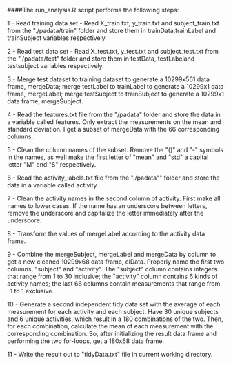 
####The run_analysis.R script performs the following steps:

1 - Read training data set - Read X_train.txt, y_train.txt and subject_train.txt from the "./padata/train" folder and store them in trainData,trainLabel and trainSubject variables respectively.

2 - Read test data set - Read X_test.txt, y_test.txt and subject_test.txt from the "./padata/test" folder and store them in testData, testLabeland testsubject variables respectively.

3 - Merge test dataset to training dataset to generate a 10299x561 data frame, mergeData; merge testLabel to trainLabel to generate a 10299x1 data frame, mergeLabel; merge testSubject to trainSubject to generate a 10299x1 data frame, mergeSubject.

4 - Read the features.txt file from the "/padata" folder and store the data in a variable called features. Only extract the measurements on the mean and standard deviation. I get a subset of mergeData with the 66 corresponding columns.

5 - Clean the column names of the subset. Remove the "()" and "-" symbols in the names, as well make the first letter of "mean" and "std" a capital letter "M" and "S" respectively.

6 - Read the activity_labels.txt file from the "./padata"" folder and store the data in a variable called activity.

7 - Clean the activity names in the second column of activity. First make all names to lower cases. If the name has an underscore between letters, remove the underscore and capitalize the letter immediately after the underscore.

8 - Transform the values of mergeLabel according to the activity data frame.

9 - Combine the mergeSubject, mergeLabel and mergeData by column to get a new cleaned 10299x68 data frame, clData. Properly name the first two columns, "subject" and "activity". The "subject" column contains integers that range from 1 to 30 inclusive; the "activity" column contains 6 kinds of activity names; the last 66 columns contain measurements that range from -1 to 1 exclusive.

10 - Generate a second independent tidy data set with the average of each measurement for each activity and each subject. Have 30 unique subjects and 6 unique activities, which result in a 180 combinations of the two. Then, for each combination, calculate the mean of each measurement with the corresponding combination. So, after initializing the result data frame and performing the two for-loops, get a 180x68 data frame.

11 - Write the result out to "tidyData.txt" file in current working directory.

